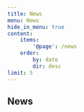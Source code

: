 ```yaml
---
title: News
menu: News
hide_in_menu: true
content:
    items:
        '@page': /news
    order:
        by: date
        dir: desc
limit: 5
---
```


## News
